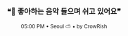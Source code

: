 <div align="center">

<br>

<h3>❝🎵 좋아하는 음악 들으며 쉬고 있어요❞</h3>

<sub>05:00 PM • Seoul ⛅ • by CrowRish</sub>

<br>

</div>